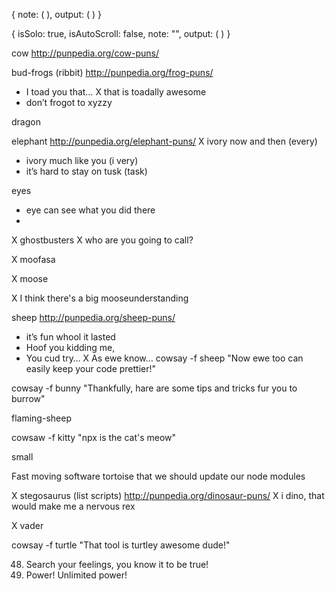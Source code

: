 

{
    note: (
    <span>
    </span>
    ),
    output: (
    )
}

{
    isSolo: true,
    isAutoScroll: false,
    note: "",
    output: (
    )
}















cow http://punpedia.org/cow-puns/

bud-frogs (ribbit) http://punpedia.org/frog-puns/
* I toad you that…
X that is toadally awesome
* don’t frogot to xyzzy

dragon

elephant http://punpedia.org/elephant-puns/
X ivory now and then (every)
* ivory much like you (i very)
* it’s hard to stay on tusk (task)

eyes
* eye can see what you did there
* 

X ghostbusters
X who are you going to call?

X moofasa

X moose

X I think there's a big mooseunderstanding

sheep http://punpedia.org/sheep-puns/
* it’s fun whool it lasted
* Hoof you kidding me, 
* You cud try…
X As ewe know…
cowsay -f sheep "Now ewe too can easily keep your code prettier!"

cowsay -f bunny "Thankfully, hare are some tips and tricks fur you to burrow"

flaming-sheep

cowsaw -f kitty "npx is the cat's meow"

small

Fast moving software tortoise that we should update our node modules

X stegosaurus (list scripts) http://punpedia.org/dinosaur-puns/
X i dino, that would make me a nervous rex

X vader

cowsay -f turtle "That tool is turtley awesome dude!"

48. Search your feelings, you know it to be true!
18. Power! Unlimited power!
